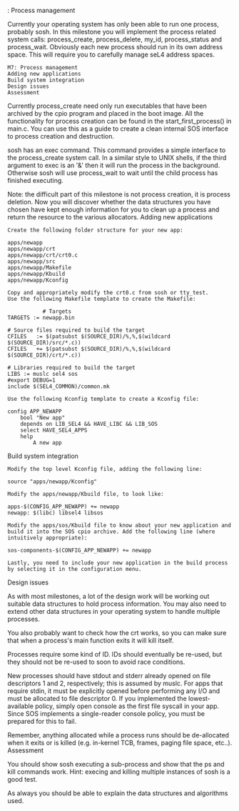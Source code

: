 : Process management

Currently your operating system has only been able to run one process, probably sosh. In this milestone you will implement the process related system calls: process_create, process_delete, my_id, process_status and process_wait. Obviously each new process should run in its own address space. This will require you to carefully manage seL4 address spaces.

    M7: Process management
    Adding new applications
    Build system integration
    Design issues
    Assessment

Currently process_create need only run executables that have been archived by the cpio program and placed in the boot image. All the functionality for process creation can be found in the start_first_process() in main.c. You can use this as a guide to create a clean internal SOS interface to process creation and destruction.

sosh has an exec command. This command provides a simple interface to the process_create system call. In a similar style to UNIX shells, if the third argument to exec is an '&' then it will run the process in the background. Otherwise sosh will use process_wait to wait until the child process has finished executing.

Note: the difficult part of this milestone is not process creation, it is process deletion. Now you will discover whether the data structures you have chosen have kept enough information for you to clean up a process and return the resource to the various allocators.
Adding new applications

    Create the following folder structure for your new app:

    apps/newapp
    apps/newapp/crt
    apps/newapp/crt/crt0.c
    apps/newapp/src
    apps/newapp/Makefile
    apps/newapp/Kbuild
    apps/newapp/Kconfig

    Copy and appropriately modify the crt0.c from sosh or tty_test.
    Use the following Makefile template to create the Makefile:

               # Targets
    TARGETS := newapp.bin

    # Source files required to build the target
    CFILES   := $(patsubst $(SOURCE_DIR)/%,%,$(wildcard $(SOURCE_DIR)/src/*.c))
    CFILES   += $(patsubst $(SOURCE_DIR)/%,%,$(wildcard $(SOURCE_DIR)/crt/*.c))

    # Libraries required to build the target
    LIBS := muslc sel4 sos
    #export DEBUG=1
    include $(SEL4_COMMON)/common.mk

    Use the following Kconfig template to create a Kconfig file:

    config APP_NEWAPP
        bool "New app"
        depends on LIB_SEL4 && HAVE_LIBC && LIB_SOS
        select HAVE_SEL4_APPS
        help
            A new app

Build system integration

    Modify the top level Kconfig file, adding the following line:

    source "apps/newapp/Kconfig"

    Modify the apps/newapp/Kbuild file, to look like:

    apps-$(CONFIG_APP_NEWAPP) += newapp
    newapp: $(libc) libsel4 libsos

    Modify the apps/sos/Kbuild file to know about your new application and build it into the SOS cpio archive. Add the following line (where intuitively appropriate):

    sos-components-$(CONFIG_APP_NEWAPP) += newapp

    Lastly, you need to include your new application in the build process by selecting it in the configuration menu.

Design issues

As with most milestones, a lot of the design work will be working out suitable data structures to hold process information. You may also need to extend other data structures in your operating system to handle multiple processes.

You also probably want to check how the crt works, so you can make sure that when a process's main function exits it will kill itself.

Processes require some kind of ID. IDs should eventually be re-used, but they should not be re-used to soon to avoid race conditions.

New processes should have stdout and stderr already opened on file descriptors 1 and 2, respectively; this is assumed by muslc. For apps that require stdin, it must be explicitly opened before performing any I/O and must be allocated to file descriptor 0. If you implemented the lowest-available policy, simply open console as the first file syscall in your app. Since SOS implements a single-reader console policy, you must be prepared for this to fail.

Remember, anything allocated while a process runs should be de-allocated when it exits or is killed (e.g. in-kernel TCB, frames, paging file space, etc..).
Assessment

You should show sosh executing a sub-process and show that the ps and kill commands work. Hint: execing and killing multiple instances of sosh is a good test.

As always you should be able to explain the data structures and algorithms used.
